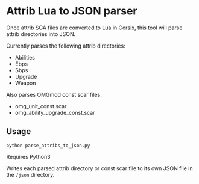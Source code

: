 # Attrib Lua to JSON parser
Once attrib SGA files are converted to Lua in Corsix, this tool will parse attrib directories into JSON.

Currently parses the following attrib directories:
- Abilities
- Ebps
- Sbps
- Upgrade
- Weapon

Also parses OMGmod const scar files:
- omg_unit_const.scar
- omg_ability_upgrade_const.scar


## Usage

`python parse_attribs_to_json.py`

Requires Python3

Writes each parsed attrib directory or const scar file to its own JSON file in the `/json` directory.

